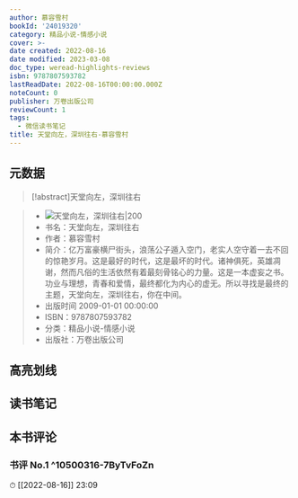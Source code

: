 ```yaml
---
author: 慕容雪村
bookId: '24019320'
category: 精品小说-情感小说
cover: >-
date created: 2022-08-16
date modified: 2023-03-08
doc_type: weread-highlights-reviews
isbn: 9787807593782
lastReadDate: 2022-08-16T00:00:00.000Z
noteCount: 0
publisher: 万卷出版公司
reviewCount: 1
tags:
  - 微信读书笔记
title: 天堂向左，深圳往右-慕容雪村
---
```


## 元数据

>[!abstract]天堂向左，深圳往右

> - ![天堂向左，深圳往右|200](https://wfqqreader-1252317822.image.myqcloud.com/cover/320/24019320/t7_24019320.jpg)
> - 书名：天堂向左，深圳往右
> - 作者：慕容雪村
> - 简介：亿万富豪横尸街头，浪荡公子遁入空门，老实人空守着一去不回的惊艳岁月。这是最好的时代，这是最坏的时代。诸神俱死，英雄凋谢，然而凡俗的生活依然有着最刻骨铭心的力量。这是一本虚妄之书。功业与理想，青春和爱情，最终都化为内心的虚无。所以寻找是最终的主题，天堂向左，深圳往右，你在中间。
> - 出版时间 2009-01-01 00:00:00
> - ISBN：9787807593782
> - 分类：精品小说-情感小说
> - 出版社：万卷出版公司

## 高亮划线

## 读书笔记

## 本书评论

### 书评 No.1 ^10500316-7ByTvFoZn

⏱ [[2022-08-16]] 23:09
